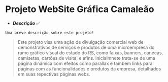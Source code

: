 # Projeto WebSite Gráfica Camaleão


* **_Descrição_** :white_check_mark:
```
Uma breve descrição sobre este projeto!
```
>Este projeto visa uma ação de divulgação comercial web de demonstrativos de serviços e produtos de uma microempresa do ramo gráfico visual do estado do RS, como faixas, banners, canecas,
>camisetas, cartões de visita, e afins.
>Inicialmnete trata-se de uma página dinâmica com efeitos como parallax e também links para páginas com as funcionalidades e produtos da empresa, detalhados em suas repectivas páginas webs.


